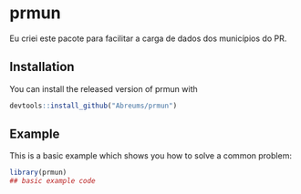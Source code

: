 
# prmun

<!-- badges: start -->
<!-- badges: end -->

Eu criei este pacote para facilitar a carga de dados dos municípios do PR.

## Installation

You can install the released version of prmun with

``` r
devtools::install_github("Abreums/prmun")
```

## Example

This is a basic example which shows you how to solve a common problem:

``` r
library(prmun)
## basic example code
```


